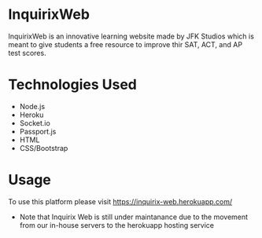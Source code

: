 # InquirixWeb
InquirixWeb is an innovative learning website made by JFK Studios which is meant to give students a free resource to improve thir SAT, ACT, and AP test scores. 

# Technologies Used
- Node.js
- Heroku
- Socket.io
- Passport.js
- HTML
- CSS/Bootstrap


# Usage
To use this platform please visit https://inquirix-web.herokuapp.com/ 
* Note that Inquirix Web is still under maintanance due to the movement from our in-house servers to the herokuapp hosting service
